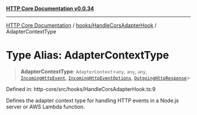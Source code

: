 [**HTTP Core Documentation v0.0.34**](../../../README.md)

***

[HTTP Core Documentation](../../../modules.md) / [hooks/HandleCorsAdapterHook](../README.md) / AdapterContextType

# Type Alias: AdapterContextType

> **AdapterContextType**: `AdapterContext`\<`any`, `any`, `any`, [`IncomingHttpEvent`](../../../IncomingHttpEvent/classes/IncomingHttpEvent.md), [`IncomingHttpEventOptions`](../../../IncomingHttpEvent/interfaces/IncomingHttpEventOptions.md), [`OutgoingHttpResponse`](../../../OutgoingHttpResponse/classes/OutgoingHttpResponse.md)\>

Defined in: http-core/src/hooks/HandleCorsAdapterHook.ts:9

Defines the adapter context type for handling HTTP events in a Node.js server or AWS Lambda function.

